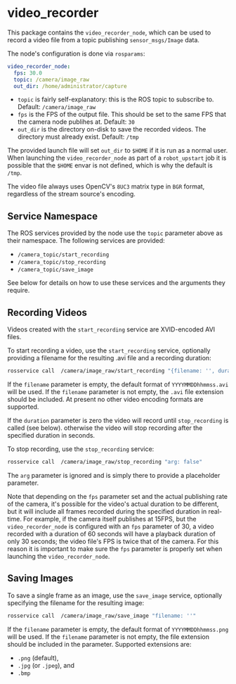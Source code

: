 video_recorder
=================

This package contains the `video_recorder_node`, which can be used to record a video file from
a topic publishing `sensor_msgs/Image` data.

The node's configuration is done via `rosparams`:
```yaml
video_recorder_node:
  fps: 30.0
  topic: /camera/image_raw
  out_dir: /home/administrator/capture
```
- `topic` is fairly self-explanatory: this is the ROS topic to subscribe to. Default: `/camera/image_raw`
- `fps` is the FPS of the output file. This should be set to the same FPS that the camera node publihes at. Default: `30`
- `out_dir` is the directory on-disk to save the recorded videos.  The directory must already exist. Default: `/tmp`

The provided launch file will set `out_dir` to `$HOME` if it is run as a normal user. When launching the
`video_recorder_node` as part of a `robot_upstart` job it is possible that the `$HOME` envar is not defined, which is
why the default is `/tmp`.

The video file always uses OpenCV's `8UC3` matrix type in `BGR` format, regardless of the stream source's encoding.


Service Namespace
-------------------

The ROS services provided by the node use the `topic` parameter above as their namespace.  The following services
are provided:
- `/camera_topic/start_recording`
- `/camera_topic/stop_recording`
- `/camera_topic/save_image`

See below for details on how to use these services and the arguments they require.


Recording Videos
------------------

Videos created with the `start_recording` service are XVID-encoded AVI files.

To start recording a video, use the `start_recording` service, optionally providing a filename for the
resulting .avi file and a recording duration:
```bash
rosservice call  /camera/image_raw/start_recording "{filename: '', duration: 0}"
```
If the `filename` parameter is empty, the default format of `YYYYMMDDhhmmss.avi` will be used.  If the `filename`
parameter is not empty, the `.avi` file extension should be included.  At present no other video encoding formats
are supported.

If the `duration` parameter is zero the video will record until `stop_recording` is called (see below). otherwise the
video will stop recording after the specified duration in seconds.

To stop recording, use the `stop_recording` service:
```bash
rosservice call  /camera/image_raw/stop_recording "arg: false"
```
The `arg` parameter is ignored and is simply there to provide a placeholder parameter.

Note that depending on the `fps` parameter set and the actual publishing rate of the camera, it's possible for the
video's actual duration to be different, but it will include all frames recorded during the specified duration in
real-time.  For example, if the camera itself publishes at 15FPS, but the `video_recorder_node` is configured with
an `fps` parameter of 30, a video recorded with a duration of 60 seconds will have a playback duration of only 30
seconds; the video file's FPS is twice that of the camera.  For this reason it is important to make sure the `fps`
parameter is properly set when launching the `video_recorder_node`.


Saving Images
---------------

To save a single frame as an image, use the `save_image` service, optionally specifying the filename
for the resulting image:
```bash
rosservice call  /camera/image_raw/save_image "filename: ''"
```
If the `filename` parameter is empty, the default format of `YYYYMMDDhhmmss.png` will be used.  If the `filename`
parameter is not empty, the file extension should be included in the parameter.  Supported extensions are:
- `.png` (default),
- `.jpg` (or `.jpeg`), and
- `.bmp`
